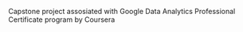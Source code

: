 Capstone project assosiated with Google Data Analytics Professional Certificate program by Coursera
